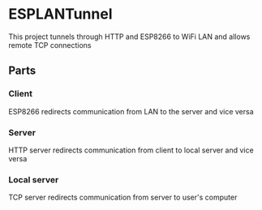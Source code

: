 # ESPLANTunnel
This project tunnels through HTTP and ESP8266 to WiFi LAN and allows remote TCP connections
## Parts
### Client
  ESP8266 redirects communication from LAN to the server and vice versa
### Server
  HTTP server redirects communication from client to local server and vice versa
### Local server
  TCP server redirects communication from server to user's computer
